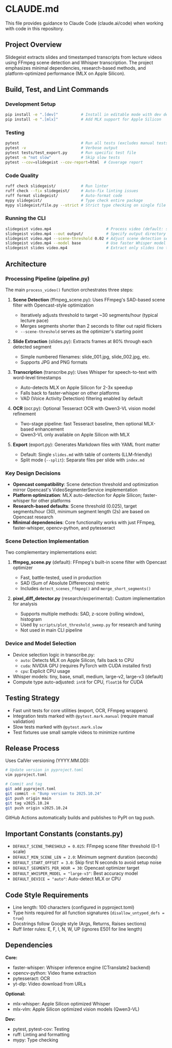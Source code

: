 # CLAUDE.md

This file provides guidance to Claude Code (claude.ai/code) when working with code in this repository.

## Project Overview

Slidegeist extracts slides and timestamped transcripts from lecture videos using FFmpeg scene detection and Whisper transcription. The project emphasizes minimal dependencies, research-based methods, and platform-optimized performance (MLX on Apple Silicon).

## Build, Test, and Lint Commands

### Development Setup
```bash
pip install -e ".[dev]"          # Install in editable mode with dev dependencies
pip install -e ".[mlx]"          # Add MLX support for Apple Silicon
```

### Testing
```bash
pytest                           # Run all tests (excludes manual tests)
pytest -v                        # Verbose output
pytest tests/test_export.py      # Run specific test file
pytest -m "not slow"             # Skip slow tests
pytest --cov=slidegeist --cov-report=html  # Coverage report
```

### Code Quality
```bash
ruff check slidegeist/           # Run linter
ruff check --fix slidegeist/     # Auto-fix linting issues
ruff format slidegeist/          # Auto-format code
mypy slidegeist/                 # Type check entire package
mypy slidegeist/file.py --strict # Strict type checking on single file
```

### Running the CLI
```bash
slidegeist video.mp4                        # Process video (default: slides + transcript)
slidegeist video.mp4 --out output/          # Specify output directory
slidegeist video.mp4 --scene-threshold 0.02 # Adjust scene detection sensitivity
slidegeist video.mp4 --model base           # Use faster Whisper model
slidegeist slides video.mp4                 # Extract only slides (no transcription)
```

## Architecture

### Processing Pipeline (pipeline.py)

The main `process_video()` function orchestrates three steps:

1. **Scene Detection** (ffmpeg_scene.py): Uses FFmpeg's SAD-based scene filter with Opencast-style optimization
   - Iteratively adjusts threshold to target ~30 segments/hour (typical lecture pace)
   - Merges segments shorter than 2 seconds to filter out rapid flickers
   - `--scene-threshold` serves as the optimizer's starting point

2. **Slide Extraction** (slides.py): Extracts frames at 80% through each detected segment
   - Simple numbered filenames: slide_001.jpg, slide_002.jpg, etc.
   - Supports JPG and PNG formats

3. **Transcription** (transcribe.py): Uses Whisper for speech-to-text with word-level timestamps
   - Auto-detects MLX on Apple Silicon for 2-3x speedup
   - Falls back to faster-whisper on other platforms
   - VAD (Voice Activity Detection) filtering enabled by default

4. **OCR** (ocr.py): Optional Tesseract OCR with Qwen3-VL vision model refinement
   - Two-stage pipeline: fast Tesseract baseline, then optional MLX-based enhancement
   - Qwen3-VL only available on Apple Silicon with MLX

5. **Export** (export.py): Generates Markdown files with YAML front matter
   - Default: Single `slides.md` with table of contents (LLM-friendly)
   - Split mode (`--split`): Separate files per slide with `index.md`

### Key Design Decisions

- **Opencast compatibility**: Scene detection threshold and optimization mirror Opencast's VideoSegmenterService implementation
- **Platform optimization**: MLX auto-detection for Apple Silicon; faster-whisper for other platforms
- **Research-based defaults**: Scene threshold (0.025), target segments/hour (30), minimum segment length (2s) are based on Opencast research
- **Minimal dependencies**: Core functionality works with just FFmpeg, faster-whisper, opencv-python, and pytesseract

### Scene Detection Implementation

Two complementary implementations exist:

1. **ffmpeg_scene.py** (default): FFmpeg's built-in scene filter with Opencast optimizer
   - Fast, battle-tested, used in production
   - SAD (Sum of Absolute Differences) metric
   - Includes `detect_scenes_ffmpeg()` and `merge_short_segments()`

2. **pixel_diff_detector.py** (research/experimental): Custom implementation for analysis
   - Supports multiple methods: SAD, z-score (rolling window), histogram
   - Used by `scripts/plot_threshold_sweep.py` for research and tuning
   - Not used in main CLI pipeline

### Device and Model Selection

- Device selection logic in transcribe.py:
  - `auto`: Detects MLX on Apple Silicon, falls back to CPU
  - `cuda`: NVIDIA GPU (requires PyTorch with CUDA installed first)
  - `cpu`: Explicit CPU usage
- Whisper models: tiny, base, small, medium, large-v2, large-v3 (default)
- Compute type auto-adjusted: `int8` for CPU, `float16` for CUDA

## Testing Strategy

- Fast unit tests for core utilities (export, OCR, FFmpeg wrappers)
- Integration tests marked with `@pytest.mark.manual` (require manual validation)
- Slow tests marked with `@pytest.mark.slow`
- Test fixtures use small sample videos to minimize runtime

## Release Process

Uses CalVer versioning (YYYY.MM.DD):

```bash
# Update version in pyproject.toml
vim pyproject.toml

# Commit and tag
git add pyproject.toml
git commit -m "Bump version to 2025.10.24"
git push origin main
git tag v2025.10.24
git push origin v2025.10.24
```

GitHub Actions automatically builds and publishes to PyPI on tag push.

## Important Constants (constants.py)

- `DEFAULT_SCENE_THRESHOLD = 0.025`: FFmpeg scene filter threshold (0-1 scale)
- `DEFAULT_MIN_SCENE_LEN = 2.0`: Minimum segment duration (seconds)
- `DEFAULT_START_OFFSET = 3.0`: Skip first N seconds to avoid setup noise
- `DEFAULT_SEGMENTS_PER_HOUR = 30`: Opencast optimizer target
- `DEFAULT_WHISPER_MODEL = "large-v3"`: Best accuracy model
- `DEFAULT_DEVICE = "auto"`: Auto-detect MLX or CPU

## Code Style Requirements

- Line length: 100 characters (configured in pyproject.toml)
- Type hints required for all function signatures (`disallow_untyped_defs = true`)
- Docstrings follow Google style (Args, Returns, Raises sections)
- Ruff linter rules: E, F, I, N, W, UP (ignores E501 for line length)

## Dependencies

**Core:**
- faster-whisper: Whisper inference engine (CTranslate2 backend)
- opencv-python: Video frame extraction
- pytesseract: OCR
- yt-dlp: Video download from URLs

**Optional:**
- mlx-whisper: Apple Silicon optimized Whisper
- mlx-vlm: Apple Silicon optimized vision models (Qwen3-VL)

**Dev:**
- pytest, pytest-cov: Testing
- ruff: Linting and formatting
- mypy: Type checking

